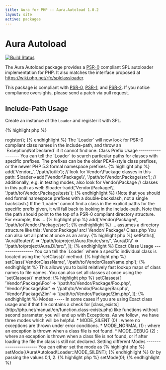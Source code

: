 ```yaml
---
title: Aura for PHP -- Aura.Autoload 1.0.2
layout: site
active: packages
---
```


Aura Autoload
=============

[![Build Status](https://travis-ci.org/auraphp/Aura.Autoload.png)](https://travis-ci.org/auraphp/Aura.Autoload)

The Aura Autoload package provides a
[PSR-0](https://github.com/php-fig/fig-standards/blob/master/accepted/PSR-0.md)
compliant SPL autoloader implementation for PHP. It also matches the interface
proposed at <https://wiki.php.net/rfc/splclassloader>.

This package is compliant with [PSR-0][], [PSR-1][], and [PSR-2][]. If you
notice compliance oversights, please send a patch via pull request.

[PSR-0]: https://github.com/php-fig/fig-standards/blob/master/accepted/PSR-0.md
[PSR-1]: https://github.com/php-fig/fig-standards/blob/master/accepted/PSR-1-basic-coding-standard.md
[PSR-2]: https://github.com/php-fig/fig-standards/blob/master/accepted/PSR-2-coding-style-guide.md


Include-Path Usage
------------------

Create an instance of the `Loader` and register it with SPL.

{% highlight php %}
<?php
$loader = require '/path/to/Aura.Autoload/scripts/instance.php';
$loader->register();
{% endhighlight %}

The `Loader` will now look for PSR-0 compliant class names in the
include-path, and throw an `Exception\NotDeclared` if it cannot find one.


Class Prefix Usage
------------------

You can tell the `Loader` to search particular paths for classes with specific
prefixes. The prefixes can be the older PEAR-style class prefixes, or the
newer PHP 5.3 formal namespace prefixes.
    
{% highlight php %}
<?php
// look for all Vendor_* classes in this path:
$loader->add('Vendor_', '/path/to/lib');

// look for Vendor\Package classes in this path:
$loader->add('Vendor\Package\\', '/path/to/Vendor.Package/src');

// additionally, e.g. in testing modes, also look for Vendor\Package
// classes in this path as well:
$loader->add('Vendor\Package\\', '/path/to/Vendor.Package/tests');
{% endhighlight %}

(Note that you should end formal namespace prefixes with a double-backslash,
not a single backslash.)

If the `Loader` cannot find a class in the explicit paths for the specific
prefix given, it will fall back to looking in the include-path.

Note that the path should point to the top of a PSR-0 compliant directory
structure. For example, this ...

{% highlight php %}
<?php
$loader->add('Vendor\Package\\', '/path/to/Vendor.Package/src');
{% endhighlight %}
... assumes a directory structure like this:

    Vendor.Package/
        src/
            Vendor/
                Package/
                    Class.php

You can also set all paths at once as an array.

{% highlight php %}
<?php
$loader->setPaths([
    'Aura\Router\\' => '/path/to/project/Aura.Router/src/',
    'Aura\Di\\'     => '/path/to/project/Aura.Di/src/',
]);
{% endhighlight %}

Exact Class Usage
-----------------

You can tell the `Loader` where a specific individual class is located using
the `setClass()` method.

{% highlight php %}
<?php
// look for the VendorClassName at this location:
$loader->setClass('VendorClassName', '/path/to/VendorClassName.php');
{% endhighlight %}

This allows you to build relatively fast lookup maps of class names to file
names.

You can also set all classes at once using the `setClasses()` method:

{% highlight php %}
<?php
$loader->setClasses([
    'Vendor\Package\Foo' => '/path/to/Vendor/Package/Foo.php',
    'Vendor\Package\Bar' => '/path/to/Vendor/Package/Bar.php',
    'Vendor\Package\Zim' => '/path/to/Vendor/Package/Zim.php',
]);
{% endhighlight %}

Modes
-----

In some cases if you are using Exact class usage and if that file contains
a check for [class_exists](http://php.net/manual/en/function.class-exists.php)
like functions without second parameter, you will end up with Exceptions. 
As we follow <https://wiki.php.net/rfc/splclassloader>, we have three modes 
which will be helpful.

    * MODE_SILENT (0) : where no exceptions are thrown under error conditions.
    * MODE_NORMAL (1) : where an exception is thrown when a class file is not found.
    * MODE_DEBUG  (2) : where an exception is thrown when a class file is not 
    found, or if after loading the file the class is still not declared.
     
Setting different Modes
-----------------------

You can either set the mode as 

{% highlight php %}
<?php
$loader->setMode(\Aura\Autoload\Loader::MODE_SILENT);
{% endhighlight %}

Or by passing the values 0,1, 2.

{% highlight php %}
<?php
$loader->setMode(0);
{% endhighlight %}
